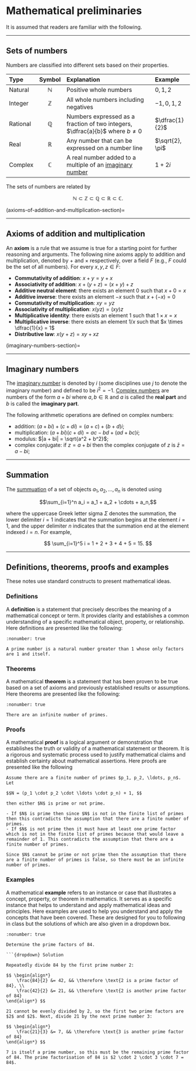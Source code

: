 # Mathematical preliminaries

It is assumed that readers are familiar with the following.

---

## Sets of numbers

Numbers are classified into different sets based on their properties.

| Type | Symbol | Explanation | Example |
|:--|:--:|:--|:--|
| Natural  | $\mathbb{N}$ | Positive whole numbers | $0, 1, 2$     |
| Integer  | $\mathbb{Z}$ | All whole numbers including negatives   | $-1, 0, 1, 2$ | 
| Rational | $\mathbb{Q}$ | Numbers expressed as a fraction of two integers, $\dfrac{a}{b}$ where $b \neq 0$ | $\dfrac{1}{2}$ |
| Real     | $\mathbb{R}$ | Any number that can be expressed on a number line | $\sqrt{2}, \pi$ |
| Complex  | $\mathbb{C}$ | A real number added to a multiple of an [imaginary number](imaginary-numbers-section) | $1 + 2i$ |

The sets of numbers are related by

$$ \mathbb{N} \subset \mathbb{Z} \subset \mathbb{Q} \subset \mathbb{R} \subset \mathbb{C}. $$

(axioms-of-addition-and-multiplication-section)=

---

## Axioms of addition and multiplication

An **axiom** is a rule that we assume is true for a starting point for further reasoning and arguments. The following nine axioms apply to addition and multiplication, denoted by $+$ and $\times$ respectively, over a field $F$ (e.g., $F$ could be the set of all numbers). For every $x,y,z \in F$:

- **Commutativity of addition**: $x + y = y + x$
- **Associativity of addition**: $x + (y + z) = (x + y) + z$
- **Additive neutral element**: there exists an element $0$ such that $x + 0 = x$
- **Additive inverse**: there exists an element $-x$ such that $x + (-x) = 0$
- **Commutativity of multiplication**: $xy = yz$
- **Associativity of multiplication**: $x(yz) = (xy)z$
- **Multiplicative identity**: there exists an element $1$ such that $1 \times x = x$
- **Multiplicative inverse**: there exists an element $1/x$ such that $x \times \dfrac{1}{x} = 1$
- **Distributive law**: $x(y + z) = xy + xz$

(imaginary-numbers-section)=

---

## Imaginary numbers

The <a href="https://en.wikipedia.org/wiki/Imaginary_number" target="_blank">imaginary number</a> is denoted by $i$ (some disciplines use $j$ to denote the imaginary number) and defined to be $i^2 = -1$. <a href="https://en.wikipedia.org/wiki/Complex_number" target="_blank">Complex numbers</a> are numbers of the form $a + bi$ where $a,b\in \mathbb{R}$ and $a$ is called the **real part** and $b$ is called the **imaginary part**.

The following arithmetic operations are defined on complex numbers:

- addition: $(a + bi) + (c + di) = (a + c) + (b + d)i$;
- multiplication: $(a + bi) (c + di) = ac - bd + (ad + bc)i$;
- modulus: $|a + bi| = \sqrt{a^2 + b^2}$;
- complex conjugate: if $z = a + bi$ then the complex conjugate of $z$ is $\bar{z} = a - bi$;

---

## Summation

The <a href="https://en.wikipedia.org/wiki/Summation" target="_blank">summuation</a> of a set of objects $a_1, a_2, \ldots, a_n$ is denoted using

$$\sum_{i=1}^n a_i = a_1 + a_2 + \cdots + a_n,$$

where the uppercase Greek letter sigma $\Sigma$ denotes the summation, the lower delimiter $i=1$ indicates that the summation begins at the element $i=1$, and the upper delimiter $n$ indicates that the summation end at the element indexed $i=n$. For example,

$$ \sum_{i=1}^5 i = 1 + 2 + 3 + 4 + 5 = 15. $$

---

## Definitions, theorems, proofs and examples

These notes use standard constructs to present mathematical ideas.

### Definitions

A **definition** is a statement that precisely describes the meaning of a mathematical concept or term. It provides clarity and establishes a common understanding of a specific mathematical object, property, or relationship. Here definitions are presented like the following:

```{prf:definition}
:nonumber: true

A prime number is a natural number greater than 1 whose only factors are 1 and itself.
```

### Theorems

A mathematical **theorem** is a statement that has been proven to be true based on a set of axioms and previously established results or assumptions. Here theorems are presented like the following:

```{prf:theorem}
:nonumber: true

There are an infinite number of primes. 
```
  
### Proofs

A mathematical **proof** is a logical argument or demonstration that establishes the truth or validity of a mathematical statement or theorem. It is a rigorous and systematic process used to justify mathematical claims and establish certainty about mathematical assertions. Here proofs are presented like the following

```{prf:proof}
Assume there are a finite number of primes $p_1, p_2, \ldots, p_n$. Let 

$$N = (p_1 \cdot p_2 \cdot \ldots \cdot p_n) + 1, $$

then either $N$ is prime or not prime.

- If $N$ is prime then since $N$ is not in the finite list of primes then this contradicts the assumption that there are a finite number of primes.
- If $N$ is not prime then it must have at least one prime factor which is not in the finite list of primes because that would leave a remainder of 1. This contradicts the assumption that there are a finite number of primes.

Since $N$ cannot be prime or not prime then the assumption that there are a finite number of primes is false, so there must be an infinite number of primes.
```

### Examples

A mathematical **example** refers to an instance or case that illustrates a concept, property, or theorem in mathematics. It serves as a specific instance that helps to understand and apply mathematical ideas and principles. Here examples are used to help you understand and apply the concepts that have been covered. These are designed for you to following in class but the solutions of which are also given in a dropdown box.

```{prf:example}
:nonumber: true

Determine the prime factors of 84.

```{dropdown} Solution

Repeatedly divide 84 by the first prime number 2:

$$ \begin{align*}
    \frac{84}{2} &= 42, && \therefore \text{2 is a prime factor of 84}, \\
    \frac{42}{2} &= 21, && \therefore \text{2 is another prime factor of 84}
\end{align*} $$

21 cannot be evenly divided by 2, so the first two prime factors are $2$ and $2$. Next, divide 21 by the next prime number 3:

$$ \begin{align*}
    \frac{21}{3} &= 7, && \therefore \text{3 is another prime factor of 84}
\end{align*} $$

7 is itself a prime number, so this must be the remaining prime factor of 84. The prime factorisation of 84 is $2 \cdot 2 \cdot 3 \cdot 7 = 84$. 
```
